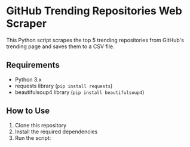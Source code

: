 # GitHub Trending Repositories Web Scraper

This Python script scrapes the top 5 trending repositories from GitHub's trending page and saves them to a CSV file.

## Requirements

- Python 3.x
- requests library (`pip install requests`)
- beautifulsoup4 library (`pip install beautifulsoup4`)

## How to Use

1. Clone this repository
2. Install the required dependencies
3. Run the script:
